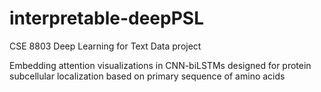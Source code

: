# interpretable-deepPSL
CSE 8803 Deep Learning for Text Data project

Embedding attention visualizations in CNN-biLSTMs designed for protein subcellular localization based on primary sequence of amino acids
